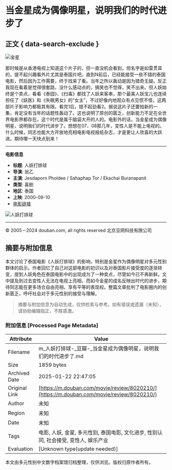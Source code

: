 # 当金星成为偶像明星，说明我们的时代进步了

## 正文 { data-search-exclude }


![金星](https://img3.doubanio.com/icon/u82851721-3.jpg)

那时候是从香港电视上知道这个片子的，但一直没机会看到，但名字是如雷贯耳的，提不起兴趣看外片尤其是泰国片吧。直到N前后，已经能接受一些不错的泰国电影，然后因为工作需要，终于找来了看。当年之所以轰动是因为猎奇无疑。反正我现在看着是觉得很套路，没什么感动点的，搞笑也不觉得，笑不出来。但人妖始终是个卖点，看看《泰囧》、《扫毒》都找了人妖来客串，那个最美人妖宝儿也连续担任了《妖医》和《失眠男女》的“女主”，不过好像内地观众有点见惯不怪，这两部片子影响力都极其有限。看完1后，提不起劲看2。据说这片子还要拍新的一集，肯定没有当年的话题性轰动了。这也说明了原创的匮乏，创新能力不足在全世界电影界都存在。这个时代是属于脑袋大开的人的。电影外的话，当金星成为偶像明星，说明我们的时代进步了。想想在07、08那几年，变性人是不能上电视的。什么时候，同志也能大方开放地亮相电影电视报纸杂志，才是更让人欣喜的大跃进。期待哪一天快点到来！

---

**电影信息**

- **标题**: 人妖打排球
- **导演**: 翁乙
- **主演**: Jesdaporn Pholdee / Sahaphap Tor / Ekachai Buranapanit
- **类型**: 喜剧
- **地区**: 泰国
- **上映**: 2000-09-10
- [电影链接](https://movie.douban.com/subject/1294084/)
  
![人妖打排球](https://img2.doubanio.com/view/photo/s_ratio_poster/public/p2402952101.webp)

---

© 2005－2024 douban.com, all rights reserved 北京豆网科技有限公司 
<!-- tcd_original_link https://m.douban.com/movie/review/8020210/ -->


## 摘要与附加信息

<!-- tcd_abstract -->
本文讨论了泰国电影《人妖打排球》的影响，特别是金星作为偶像明星对多元性别群体的启示。作者回忆了自己对这部电影的初识以及对泰国影片接受度的逐渐转变，提到人妖角色在泰国电影中的出现成为了一种卖点，尽管如今已不再新鲜。文中提及到过去变性人无法在电视上亮相，而如今金星的成名反映出时代的进步，期待同志能在更多场合自由亮相，享有平等的表现权。整篇文章批判了电影圈内的创新匮乏，呼吁社会对于多元性别的接受与理解。
<!-- tcd_abstract_end -->

> 摘要与附加信息为自动生成，仅供检索与参考。如有错误或遗漏（未知），请协助编辑指正，不胜感激。

### 附加信息 [Processed Page Metadata]

| Attribute       | Value                                  |
|-----------------|----------------------------------------|
| Filename        | m_人妖打排球-_豆瓣-_当金星成为偶像明星，说明我们的时代进步了.md                             |
| Size            | 1859 bytes                           |
| Archived Date   | 2025-01-22 22:47:05                             |
| Original Link   | [https://m.douban.com/movie/review/8020210/](https://m.douban.com/movie/review/8020210/)                       |
| Author          | 未知                               |
| Region          | 未知                               |
| Date            | 未知                                 |
| Tags            | 电影, 人妖, 金星, 多元性别, 泰国电影, 文化进步, 性别认同, 社会接受, 变性人, 娱乐产业                                 |
| Evaluation            | [Unknown type(update needed)]                                 |
<!-- tcd_table_end -->

本文由多元性别中文数字档案馆归档整理，仅供浏览。版权归原作者所有。
